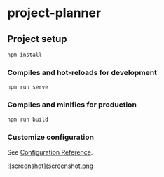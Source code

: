 # project-planner

## Project setup
```
npm install
```

### Compiles and hot-reloads for development
```
npm run serve
```

### Compiles and minifies for production
```
npm run build
```

### Customize configuration
See [Configuration Reference](https://cli.vuejs.org/config/).

![screenshot]([screenshot.png](https://raw.githubusercontent.com/theoguzkorkmaz/project-planner/master/uygulama_gorseller/Ekran%20Resmi%202024-03-27%2011.30.58.png)

